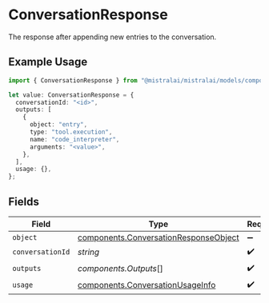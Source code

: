 # ConversationResponse

The response after appending new entries to the conversation.

## Example Usage

```typescript
import { ConversationResponse } from "@mistralai/mistralai/models/components";

let value: ConversationResponse = {
  conversationId: "<id>",
  outputs: [
    {
      object: "entry",
      type: "tool.execution",
      name: "code_interpreter",
      arguments: "<value>",
    },
  ],
  usage: {},
};
```

## Fields

| Field                                                                                          | Type                                                                                           | Required                                                                                       | Description                                                                                    |
| ---------------------------------------------------------------------------------------------- | ---------------------------------------------------------------------------------------------- | ---------------------------------------------------------------------------------------------- | ---------------------------------------------------------------------------------------------- |
| `object`                                                                                       | [components.ConversationResponseObject](../../models/components/conversationresponseobject.md) | :heavy_minus_sign:                                                                             | N/A                                                                                            |
| `conversationId`                                                                               | *string*                                                                                       | :heavy_check_mark:                                                                             | N/A                                                                                            |
| `outputs`                                                                                      | *components.Outputs*[]                                                                         | :heavy_check_mark:                                                                             | N/A                                                                                            |
| `usage`                                                                                        | [components.ConversationUsageInfo](../../models/components/conversationusageinfo.md)           | :heavy_check_mark:                                                                             | N/A                                                                                            |